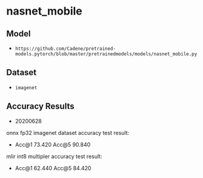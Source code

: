 # nasnet_mobile

## Model
- `https://github.com/Cadene/pretrained-models.pytorch/blob/master/pretrainedmodels/models/nasnet_mobile.py`

## Dataset
- `imagenet`

## Accuracy Results

- 20200628

onnx fp32 imagenet dataset accuracy test result:
* Acc@1 73.420 Acc@5 90.840

mlir int8 multipler accuracy test result:
* Acc@1 62.440 Acc@5 84.420
